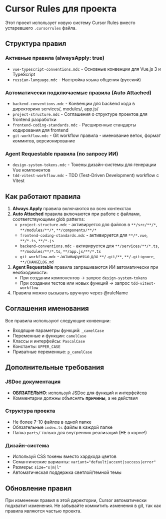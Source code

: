 # Cursor Rules для проекта 

Этот проект использует новую систему Cursor Rules вместо устаревшего `.cursorrules` файла.

## Структура правил

### Активные правила (alwaysApply: true)

- `vue-typescript-conventions.mdc` - Основные конвенции для Vue.js 3 и TypeScript
- `russian-language.mdc` - Настройка языка общения (русский)

### Автоматически подключаемые правила (Auto Attached)

- `backend-conventions.mdc` - Конвенции для backend кода в директориях services/, modules/, app.js/
- `project-structure.mdc` - Соглашения о структуре проектов для frontend разработки
- `frontend-coding-standards.mdc` - Расширенные стандарты кодирования для frontend
- `git-workflow.mdc` - Git workflow правила - именование веток, формат коммитов, версионирование

### Agent Requestable правила (по запросу ИИ)

- `design-system-tokens.mdc` - Токены дизайн-системы для генерации Vue компонентов
- `tdd-vitest-workflow.mdc` - TDD (Test-Driven Development) workflow с Vitest

## Как работают правила

1. **Always Apply** правила включаются во всех контекстах
2. **Auto Attached** правила включаются при работе с файлами, соответствующими glob patterns:
   - `project-structure.mdc` - активируется для файлов в `**/src/**/*`, `**/modules/**/*`, `**/components/**/*`
   - `frontend-coding-standards.mdc` - активируется для `**/*.vue`, `**/*.ts`, `**/*.js`
   - `backend-conventions.mdc` - активируется для `**/services/**/*.ts`, `**/modules/**/*.ts`, `**/app.js/**/*.ts`
   - `git-workflow.mdc` - активируется для `**/.git/**`, `**/.gitignore`, `**/CHANGELOG.md`
3. **Agent Requestable** правила запрашиваются ИИ автоматически при необходимости:
   - При создании компонентов → запрос `design-system-tokens`
   - При создании тестов или новых функций → запрос `tdd-vitest-workflow`
4. Правила можно вызывать вручную через @ruleName

## Соглашения именования

Все правила используют следующие конвенции:

- Входящие параметры функций: `_camelCase`
- Переменные и функции: `camelCase`
- Классы и интерфейсы: `PascalCase`
- Константы: `UPPER_CASE`
- Приватные переменные: `p_camelCase`

## Дополнительные требования

### JSDoc документация

- **ОБЯЗАТЕЛЬНО**: используй JSDoc для функций и интерфейсов
- Комментарии должны объяснять **причины**, а не действия

### Структура проекта

- Не более 7-10 файлов в одной папке
- Обязательные `index.ts` файлы в каждой папке
- Папка `parts/` только для внутренних реализаций (НЕ в корне!)

### Дизайн-система

- Используй CSS токены вместо хардкода цветов
- Семантические варианты: `variant="default|accent|success|error"`
- Размеры: `size="s|m|l"`
- Автоматическая поддержка светлой/темной темы

## Обновление правил

При изменении правил в этой директории, Cursor автоматически подхватит изменения.
Не забывайте коммитить изменения в git, так как правила являются частью проекта.

